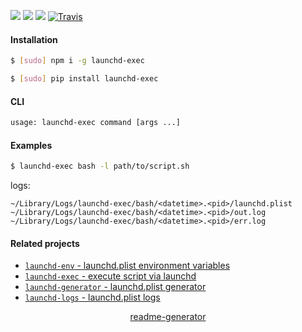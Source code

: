 <!--
https://pypi.org/project/readme-generator/
-->

[![](https://img.shields.io/badge/OS-MacOS-blue.svg?longCache=True)]()
[![](https://img.shields.io/pypi/v/launchd-exec.svg?maxAge=3600)](https://pypi.org/project/launchd-exec/)
[![](https://img.shields.io/npm/v/launchd-exec.svg?maxAge=3600)](https://www.npmjs.com/package/launchd-exec)
[![Travis](https://api.travis-ci.org/looking-for-a-job/launchd-exec.svg?branch=master)](https://travis-ci.org/looking-for-a-job/launchd-exec/)

#### Installation
```bash
$ [sudo] npm i -g launchd-exec
```
```bash
$ [sudo] pip install launchd-exec
```

#### CLI
```bash
usage: launchd-exec command [args ...]
```

#### Examples
```bash
$ launchd-exec bash -l path/to/script.sh
```

logs:
```
~/Library/Logs/launchd-exec/bash/<datetime>.<pid>/launchd.plist
~/Library/Logs/launchd-exec/bash/<datetime>.<pid>/out.log
~/Library/Logs/launchd-exec/bash/<datetime>.<pid>/err.log
```

#### Related projects
+   [`launchd-env` - launchd.plist environment variables](https://pypi.org/project/launchd-env/)
+   [`launchd-exec` - execute script via launchd](https://pypi.org/project/launchd-exec/)
+   [`launchd-generator` - launchd.plist generator](https://pypi.org/project/launchd-generator/)
+   [`launchd-logs` - launchd.plist logs](https://pypi.org/project/launchd-logs/)

<p align="center">
    <a href="https://pypi.org/project/readme-generator/">readme-generator</a>
</p>